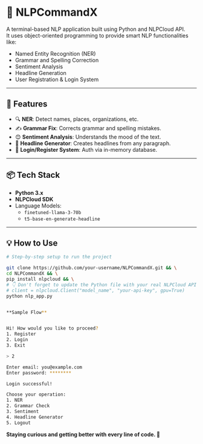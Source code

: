 # 🧠 NLPCommandX

A terminal-based NLP application built using Python and NLPCloud API.  
It uses object-oriented programming to provide smart NLP functionalities like:

- Named Entity Recognition (NER)
- Grammar and Spelling Correction
- Sentiment Analysis
- Headline Generation
- User Registration & Login System

---

## 🚀 Features

- 🔍 **NER**: Detect names, places, organizations, etc.
- ✍️ **Grammar Fix**: Corrects grammar and spelling mistakes.
- 😊 **Sentiment Analysis**: Understands the mood of the text.
- 📰 **Headline Generator**: Creates headlines from any paragraph.
- 🔐 **Login/Register System**: Auth via in-memory database.

---

## 📦 Tech Stack

- **Python 3.x**
- **NLPCloud SDK**
- Language Models:
  - `finetuned-llama-3-70b`
  - `t5-base-en-generate-headline`

---

## 💡 How to Use

```bash
# Step-by-step setup to run the project

git clone https://github.com/your-username/NLPCommandX.git && \
cd NLPCommandX && \
pip install nlpcloud && \
# 👇 Don't forget to update the Python file with your real NLPCloud API key:
# client = nlpcloud.Client("model_name", "your-api-key", gpu=True)
python nlp_app.py


**Sample Flow**


Hi! How would you like to proceed?
1. Register
2. Login
3. Exit

> 2

Enter email: you@example.com
Enter password: ********

Login successful!

Choose your operation:
1. NER
2. Grammar Check
3. Sentiment
4. Headline Generator
5. Logout
```
**Staying curious and getting better with every line of code. 🚀**
